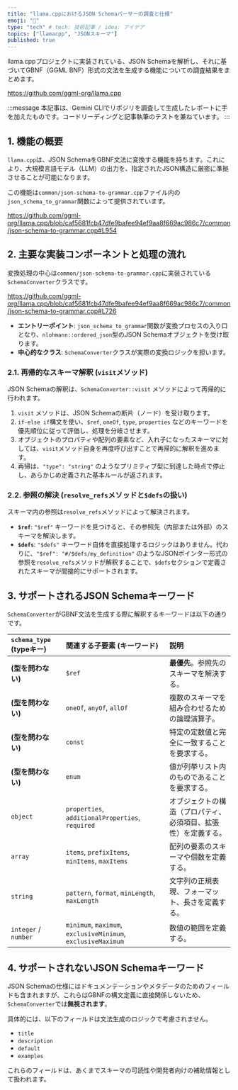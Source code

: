 ```yaml
---
title: "llama.cppにおけるJSON Schemaパーサーの調査と仕様"
emoji: "🦙"
type: "tech" # tech: 技術記事 / idea: アイデア
topics: ["llamacpp", "JSONスキーマ"]
published: true
---
```

llama.cppプロジェクトに実装されている、JSON Schemaを解析し、それに基づいてGBNF（GGML BNF）形式の文法を生成する機能についての調査結果をまとめます。

https://github.com/ggml-org/llama.cpp

:::message
本記事は、Gemini CLIでリポジリを調査して生成したレポートに手を加えたものです。コードリーディングと記事執筆のテストを兼ねています。
:::

## 1. 機能の概要

`llama.cpp`は、JSON SchemaをGBNF文法に変換する機能を持ちます。これにより、大規模言語モデル（LLM）の出力を、指定されたJSON構造に厳密に準拠させることが可能になります。

この機能は`common/json-schema-to-grammar.cpp`ファイル内の`json_schema_to_grammar`関数によって提供されています。

https://github.com/ggml-org/llama.cpp/blob/caf5681fcb47dfe9bafee94ef9aa8f669ac986c7/common/json-schema-to-grammar.cpp#L954

## 2. 主要な実装コンポーネントと処理の流れ

変換処理の中心は`common/json-schema-to-grammar.cpp`に実装されている`SchemaConverter`クラスです。

https://github.com/ggml-org/llama.cpp/blob/caf5681fcb47dfe9bafee94ef9aa8f669ac986c7/common/json-schema-to-grammar.cpp#L726

-   **エントリーポイント**: `json_schema_to_grammar`関数が変換プロセスの入り口となり、`nlohmann::ordered_json`型のJSON Schemaオブジェクトを受け取ります。
-   **中心的なクラス**: `SchemaConverter`クラスが実際の変換ロジックを担います。

### 2.1. 再帰的なスキーマ解釈 (`visit`メソッド)

JSON Schemaの解釈は、`SchemaConverter::visit` メソッドによって再帰的に行われます。

1.  `visit` メソッドは、JSON Schemaの断片（ノード）を受け取ります。
2.  `if-else if`構文を使い、`$ref`, `oneOf`, `type`, `properties` などのキーワードを優先順位に従って評価し、処理を分岐させます。
3.  オブジェクトのプロパティや配列の要素など、入れ子になったスキーマに対しては、`visit`メソッド自身を再度呼び出すことで再帰的に解釈を進めます。
4.  再帰は、`"type": "string"` のようなプリミティブ型に到達した時点で停止し、あらかじめ定義された基本ルールが返されます。

### 2.2. 参照の解決 (`resolve_refs`メソッドと`$defs`の扱い)

スキーマ内の参照は`resolve_refs`メソッドによって解決されます。

-   **`$ref`**: `"$ref"` キーワードを見つけると、その参照先（内部または外部）のスキーマを解決します。
-   **`$defs`**: `"$defs"` キーワード自体を直接処理するロジックはありません。代わりに、`"$ref": "#/$defs/my_definition"` のようなJSONポインター形式の参照を`resolve_refs`メソッドが解釈することで、`$defs`セクションで定義されたスキーマが間接的にサポートされます。

## 3. サポートされるJSON Schemaキーワード

`SchemaConverter`がGBNF文法を生成する際に解釈するキーワードは以下の通りです。

| `schema_type` (typeキー) | 関連する子要素 (キーワード) | 説明 |
| :--- | :--- | :--- |
| **(型を問わない)** | `$ref` | **最優先**。参照先のスキーマを解決する。 |
| **(型を問わない)** | `oneOf`, `anyOf`, `allOf` | 複数のスキーマを組み合わせるための論理演算子。 |
| **(型を問わない)** | `const` | 特定の定数値と完全に一致することを要求する。 |
| **(型を問わない)** | `enum` | 値が列挙リスト内のものであることを要求する。 |
| `object` | `properties`, `additionalProperties`, `required` | オブジェクトの構造（プロパティ、必須項目、拡張性）を定義する。 |
| `array` | `items`, `prefixItems`, `minItems`, `maxItems` | 配列の要素のスキーマや個数を定義する。 |
| `string` | `pattern`, `format`, `minLength`, `maxLength` | 文字列の正規表現、フォーマット、長さを定義する。 |
| `integer` / `number` | `minimum`, `maximum`, `exclusiveMinimum`, `exclusiveMaximum` | 数値の範囲を定義する。 |

## 4. サポートされないJSON Schemaキーワード

JSON Schemaの仕様にはドキュメンテーションやメタデータのためのフィールドも含まれますが、これらはGBNFの構文定義に直接関係しないため、`SchemaConverter`では**無視されます**。

具体的には、以下のフィールドは文法生成のロジックで考慮されません。

-   `title`
-   `description`
-   `default`
-   `examples`

これらのフィールドは、あくまでスキーマの可読性や開発者向けの補助情報として扱われます。

